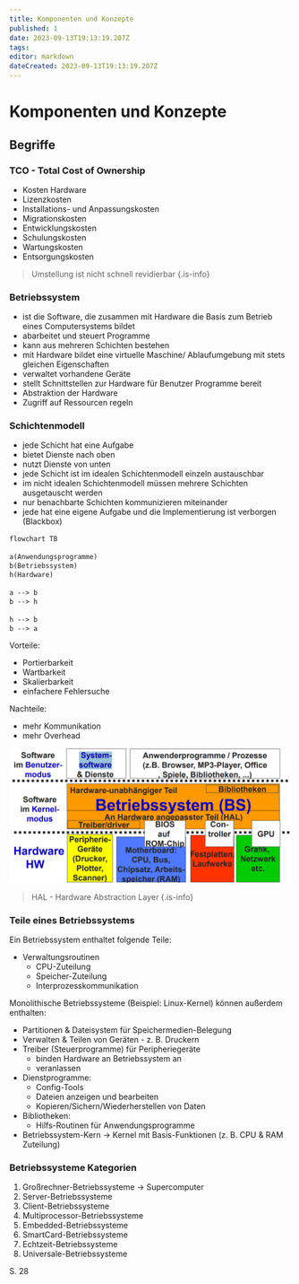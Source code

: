 ```yaml
---
title: Komponenten und Konzepte
published: 1
date: 2023-09-13T19:13:19.207Z
tags: 
editor: markdown
dateCreated: 2023-09-13T19:13:19.207Z
---
```


# Komponenten und Konzepte

## Begriffe

### TCO - Total Cost of Ownership

- Kosten Hardware
- Lizenzkosten
- Installations- und Anpassungskosten
- Migrationskosten
- Entwicklungskosten
- Schulungskosten
- Wartungskosten
- Entsorgungskosten

> Umstellung ist nicht schnell revidierbar
{.is-info}

### Betriebssystem

- ist die Software, die zusammen mit Hardware die Basis zum Betrieb eines Computersystems bildet
- abarbeitet und steuert Programme
- kann aus mehreren Schichten bestehen
- mit Hardware bildet eine virtuelle Maschine/ Ablaufumgebung mit stets gleichen Eigenschaften
- verwaltet vorhandene Geräte
- stellt Schnittstellen zur Hardware für Benutzer Programme bereit
- Abstraktion der Hardware
- Zugriff auf Ressourcen regeln

### Schichtenmodell

- jede Schicht hat eine Aufgabe
- bietet Dienste nach oben
- nutzt Dienste von unten
- jede Schicht ist im idealen Schichtenmodell einzeln austauschbar
- im nicht idealen Schichtenmodell müssen mehrere Schichten ausgetauscht werden
- nur benachbarte Schichten kommunizieren miteinander
- jede hat eine eigene Aufgabe und die Implementierung ist verborgen (Blackbox)

```mermaid
flowchart TB

a(Anwendungsprogramme)
b(Betriebssystem)
h(Hardware)

a --> b
b --> h

h --> b
b --> a
```

Vorteile:

- Portierbarkeit
- Wartbarkeit
- Skalierbarkeit
- einfachere Fehlersuche

Nachteile:

- mehr Kommunikation
- mehr Overhead

![Betriebssystem Schichten](BetriebssystemSchichten.png)

> HAL - Hardware Abstraction Layer
{.is-info}

### Teile eines Betriebssystems

Ein Betriebssystem enthaltet folgende Teile:

- Verwaltungsroutinen
  - CPU-Zuteilung
  - Speicher-Zuteilung
  - Interprozesskommunikation

Monolithische Betriebssysteme (Beispiel: Linux-Kernel) können außerdem enthalten:

- Partitionen & Dateisystem für Speichermedien-Belegung
- Verwalten & Teilen von Geräten - z. B. Druckern
- Treiber (Steuerprogramme) für Peripheriegeräte
  - binden Hardware an Betriebssystem an
  - veranlassen
- Dienstprogramme:
  - Config-Tools
  - Dateien anzeigen und bearbeiten
  - Kopieren/Sichern/Wiederherstellen von Daten
- Bibliotheken:
  - Hilfs-Routinen für Anwendungsprogramme
- Betriebssystem-Kern -> Kernel mit Basis-Funktionen (z. B.  CPU & RAM Zuteilung)

### Betriebssysteme Kategorien

1. Großrechner-Betriebssysteme -> Supercomputer
1. Server-Betriebssysteme
1. Client-Betriebssysteme
1. Multiprocessor-Betriebssysteme
1. Embedded-Betriebssysteme
1. SmartCard-Betriebssysteme
1. Echtzeit-Betriebssysteme
1. Universale-Betriebssysteme

S. 28
